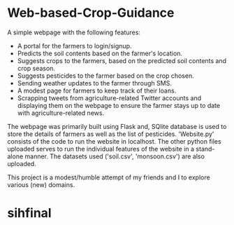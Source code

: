 # Web-based-Crop-Guidance

A simple webpage with the following features:
  * A portal for the farmers to login/signup.
  * Predicts the soil contents based on the farmer's location.
  * Suggests crops to the farmers, based on the predicted soil contents and crop season.
  * Suggests pesticides to the farmer based on the crop chosen.
  * Sending weather updates to the farmer through SMS.
  * A modest page for farmers to keep track of their loans.
  * Scrapping tweets from agriculture-related Twitter accounts and displaying them on the webpage to ensure the farmer stays up to date with agriculture-related news.

The webpage was primarily built using Flask and, SQlite database is used to store the details of farmers as well as the list of pesticides.
'Website.py' consists of the code to run the website in localhost. The other python files uploaded serves to run the individual features of the website in a stand-alone manner. The datasets used ('soil.csv', 'monsoon.csv') are also uploaded.

This project is a modest/humble attempt of my friends and I to explore various (new) domains.

 
# sihfinal
